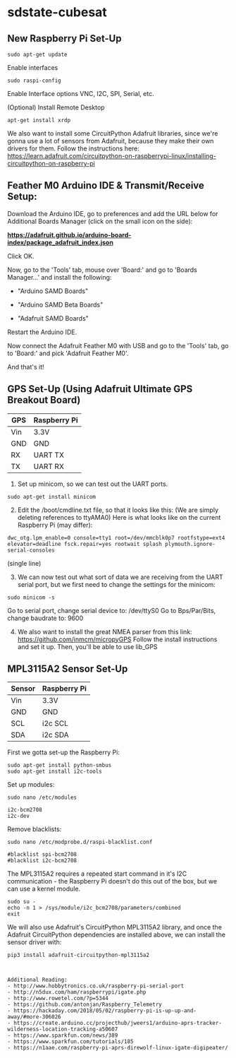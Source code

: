 # sdstate-cubesat

## New Raspberry Pi Set-Up

```
sudo apt-get update
```
Enable interfaces
```
sudo raspi-config
```
Enable Interface options VNC, I2C, SPI, Serial, etc.

(Optional) Install Remote Desktop
```
apt-get install xrdp
```
We also want to install some CircuitPython Adafruit libraries, since we're gonna use a lot of sensors from Adafruit, because they make their own drivers for them.
Follow the instructions here:
https://learn.adafruit.com/circuitpython-on-raspberrypi-linux/installing-circuitpython-on-raspberry-pi

## Feather M0 Arduino IDE & Transmit/Receive Setup:
Download the Arduino IDE, go to preferences and add the URL below for Additional Boards Manager (click on the small icon on the side):

__https://adafruit.github.io/arduino-board-index/package_adafruit_index.json__

Click OK.

Now, go to the 'Tools' tab, mouse over 'Board:' and go to 'Boards Manager...' and install the following:

* "Arduino SAMD Boards"

* "Arduino SAMD Beta Boards"

* "Adafruit SAMD Boards"

Restart the Arduino IDE.

Now connect the Adafruit Feather M0 with USB and go to the 'Tools' tab, go to 'Board:' and pick 'Adafruit Feather M0'.

And that's it!

## GPS Set-Up (Using Adafruit Ultimate GPS Breakout Board)
|GPS      |Raspberry Pi  |
|---------|--------------|
|Vin      | 3.3V         |
|GND      | GND          |
|RX       | UART  TX     |
|TX       | UART  RX     |

1. Set up minicom, so we can test out the UART ports.
```
sudo apt-get install minicom
```
2. Edit the /boot/cmdline.txt file, so that it looks like this:
(We are simply deleting references to ttyAMA0)
Here is what looks like on the current Raspberry Pi (may differ):
```
dwc_otg.lpm_enable=0 console=tty1 root=/dev/mmcblk0p7 rootfstype=ext4 elevator=deadline fsck.repair=yes rootwait splash plymouth.ignore-serial-consoles
```
(single line)

3. We can now test out what sort of data we are receiving from the UART serial port, but we first need to change the settings for the minicom:
```
sudo minicom -s
```
Go to serial port, change serial device to:    /dev/ttyS0
Go to Bps/Par/Bits, change baudrate to:   9600


4. We also want to install the great NMEA parser from this link: https://github.com/inmcm/micropyGPS
Follow the install instructions and set it up. Then, you'll be able to use lib_GPS



## MPL3115A2 Sensor Set-Up

|Sensor   |Raspberry Pi  |
|---------|--------------|
|Vin      | 3.3V         |
|GND      | GND          |
|SCL      | i2c SCL      |
|SDA      | i2c SDA      |

First we gotta set-up the Raspberry Pi:
```
sudo apt-get install python-smbus
sudo apt-get install i2c-tools
```
Set up modules:
```
sudo nano /etc/modules

i2c-bcm2708
i2c-dev
```
Remove blacklists:
```
sudo nano /etc/modprobe.d/raspi-blacklist.conf

#blacklist spi-bcm2708
#blacklist i2c-bcm2708
```
The MPL3115A2 requires a repeated start command in it's I2C communication - the Raspberry Pi doesn't do this out of the box, but we can use a kernel module.
```
sudo su -
echo -n 1 > /sys/module/i2c_bcm2708/parameters/combined
exit
```
We will also use Adafruit's CircuitPython MPL3115A2 library, and once the Adafruit CircuitPython dependencies are installed above, we can install the sensor driver with:
```
pip3 install adafruit-circuitpython-mpl3115a2



Additional Reading:
- http://www.hobbytronics.co.uk/raspberry-pi-serial-port
- http://n5dux.com/ham/raspberrypi/igate.php
- http://www.rowetel.com/?p=5344
- https://github.com/antonjan/Raspberry_Telemetry
- https://hackaday.com/2018/05/02/raspberry-pi-is-up-up-and-away/#more-306026
- https://create.arduino.cc/projecthub/jweers1/arduino-aprs-tracker-wilderness-location-tracking-a50607
- https://www.sparkfun.com/news/389
- https://www.sparkfun.com/tutorials/185
- https://n1aae.com/raspberry-pi-aprs-direwolf-linux-igate-digipeater/

